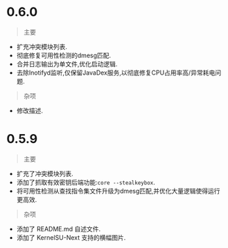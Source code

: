 # 0.6.0

> 主要
- 扩充冲突模块列表.
- 彻底修复可用性检测的dmesg匹配.
- 合并日志输出为单文件,优化启动逻辑.
- 去除Inotifyd监听,仅保留JavaDex服务,以彻底修复CPU占用率高/异常耗电问题.
> 杂项
- 修改描述.

# 0.5.9

> 主要
- 扩充了冲突模块列表.
- 添加了抓取有效密钥后端功能:`core --stealkeybox`.
- 将可用性检测从查找指令集文件升级为dmesg匹配,并优化大量逻辑使得运行更高效.

> 杂项
- 添加了 README.md 自述文件.
- 添加了 KernelSU-Next 支持的横幅图片.
